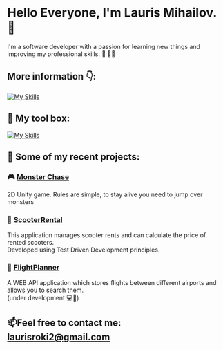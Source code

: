 # **Hello Everyone, I'm Lauris Mihailov.** :wave:

I'm a software developer with a passion for learning new things and improving my professional skills. :brain: :man_technologist:

## More information 👇: 

[![My Skills](https://skillicons.dev/icons?i=linkedin)](https://www.linkedin.com/in/lauris-mihailovs/)

## :toolbox: My tool box:

[![My Skills](https://skillicons.dev/icons?i=cs,,dotnet,git,unity,ts,html,css,sqlite)]()

## 📝 Some of my recent projects:

### 🎮 [Monster Chase](https://github.com/LaurisMih/MonsterChase)
2D Unity game. Rules are simple, to stay alive you need to jump over monsters

### 🛴 [ScooterRental](https://github.com/LaurisMih/ScooterRentalApi) <br />
This application manages scooter rents and can calculate the price of rented scooters.<br />
Developed using Test Driven Development principles. 

### 🛫 [FlightPlanner](https://github.com/LaurisMih/FlightPlanner) <br />
A WEB API application which stores flights between different airports and allows you to search them.<br />
(under development 💻🔨)



## 📫Feel free to contact me: laurisroki2@gmail.com






